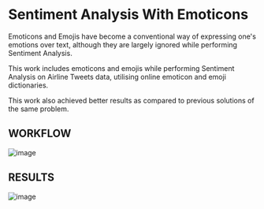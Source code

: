 # Sentiment Analysis With Emoticons

Emoticons and Emojis have become a conventional way of expressing one's emotions over text, although they are largely ignored while performing Sentiment Analysis.

This work includes emoticons and emojis while performing Sentiment Analysis on Airline Tweets data, utilising online emoticon and emoji dictionaries.

This work also achieved better results as compared to previous solutions of the same problem.

## WORKFLOW

![image](https://user-images.githubusercontent.com/69978576/212275059-2de7b8e1-0e88-45f8-b597-f78ec9748a6b.png)

## RESULTS

![image](https://user-images.githubusercontent.com/69978576/212275389-d83eeec3-3197-43c9-ace4-4c243ed00661.png)
